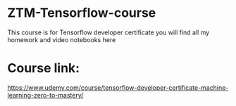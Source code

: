# ZTM-Tensorflow-course

This course is for Tensorflow developer certificate you will find all my homework and video notebooks here

# Course link:
https://www.udemy.com/course/tensorflow-developer-certificate-machine-learning-zero-to-mastery/
